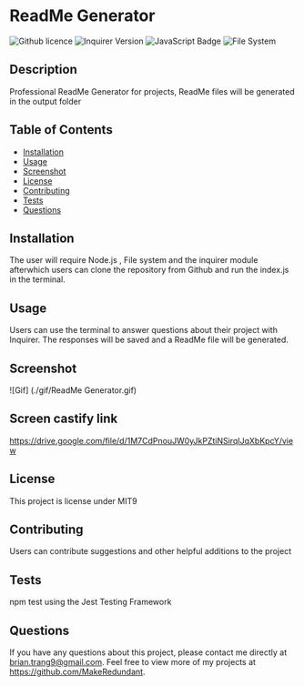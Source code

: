 # ReadMe Generator
![Github licence](http://img.shields.io/badge/license-MIT-blue.svg)
![Inquirer Version](https://img.shields.io/badge/Inquirer-8.2.4-blue.svg)
![JavaScript Badge](https://img.shields.io/badge/JavaScript-100%25-yellow.svg)
![File System](https://img.shields.io/badge/File%20System-Implemented-green.svg)

## Description
Professional ReadMe Generator for projects, ReadMe files will be generated in the output folder
## Table of Contents
- [Installation](#installation)
- [Usage](#usage)
- [Screenshot](#screenshot)
- [License](#license)
- [Contributing](#contributing)
- [Tests](#tests)
- [Questions](#questions)

 ## Installation
The user will require Node.js , File system and the inquirer module afterwhich users can clone the repository from Github
and run the index.js in the terminal.
## Usage
Users can use the terminal to answer questions about their project with Inquirer. The responses will 
be saved and a ReadMe file will be generated.
## Screenshot
![Gif] (./gif/ReadMe Generator.gif)

## Screen castify link
https://drive.google.com/file/d/1M7CdPnouJW0yJkPZtiNSirqIJqXbKpcY/view
## License
This project is license under MIT9

## Contributing
Users can contribute suggestions and other helpful additions to the project

## Tests
npm test using the Jest Testing Framework

## Questions
If you have any questions about this project, please contact me directly at brian.trang9@gmail.com. Feel free to view more of my projects at https://github.com/MakeRedundant.
